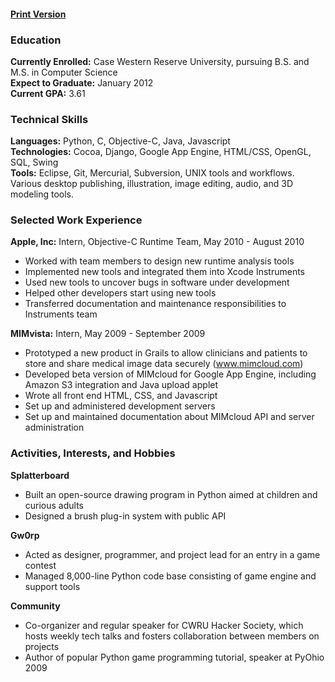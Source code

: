 <!-- #### [Hacker Version](/hacker_resume) -->
#### [Print Version](http://dl.dropbox.com/u/360865/Stephen%20Johnson%20Resume.pdf)

### Education

**Currently Enrolled:** Case Western Reserve University, pursuing B.S. and M.S. in Computer Science  
**Expect to Graduate:** January 2012  
**Current GPA:** 3.61

### Technical Skills

**Languages:** Python, C, Objective-C, Java, Javascript  
**Technologies:** Cocoa, Django, Google App Engine, HTML/CSS, OpenGL, SQL, Swing  
**Tools:** Eclipse, Git, Mercurial, Subversion, UNIX tools and workflows. Various desktop publishing, illustration, image editing, audio, and 3D modeling tools.  

### Selected Work Experience

**Apple, Inc:** Intern, Objective-C Runtime Team, May 2010 - August 2010  

* Worked with team members to design new runtime analysis tools                  
* Implemented new tools and integrated them into Xcode Instruments               
* Used new tools to uncover bugs in software under development                   
* Helped other developers start using new tools                                  
* Transferred documentation and maintenance responsibilities to Instruments team 

**MIMvista:** Intern, May 2009 - September 2009  

* Prototyped a new product in Grails to allow clinicians and patients to store and share medical image data securely (www.mimcloud.com)
* Developed beta version of MIMcloud for Google App Engine, including Amazon S3 integration and Java upload applet
* Wrote all front end HTML, CSS, and Javascript
* Set up and administered development servers
* Set up and maintained documentation about MIMcloud API and server administration

### Activities, Interests, and Hobbies

**Splatterboard**

* Built an open-source drawing program in Python aimed at children and curious adults
* Designed a brush plug-in system with public API

**Gw0rp**

* Acted as designer, programmer, and project lead for an entry in a game contest
* Managed 8,000-line Python code base consisting of game engine and support tools

**Community**

* Co-organizer and regular speaker for CWRU Hacker Society, which hosts weekly tech talks and fosters collaboration between members on projects
* Author of popular Python game programming tutorial, speaker at PyOhio 2009
